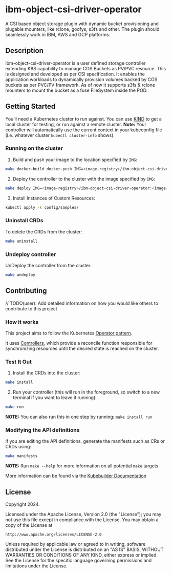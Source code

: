 # ibm-object-csi-driver-operator
A CSI based object storage plugin with dynamic bucket provisioning and plugable mounters, like rclone, goofys, s3fs and other. The plugin should seamlessly work in IBM, AWS and GCP platforms.

## Description
ibm-object-csi-driver-operator is a user defined storage controller extending K8S capability to manage COS Buckets as PV/PVC resource.
This is designed and developed as per CSI specification. It enables the application workloads to dynamically provision volumes backed by COS buckets as per PVC/PV framework. As of now it supports s3fs & rclone mounters to mount the bucket as a fuse FileSystem inside the POD. 

## Getting Started
You’ll need a Kubernetes cluster to run against. You can use [KIND](https://sigs.k8s.io/kind) to get a local cluster for testing, or run against a remote cluster.
**Note:** Your controller will automatically use the current context in your kubeconfig file (i.e. whatever cluster `kubectl cluster-info` shows).

### Running on the cluster

1. Build and push your image to the location specified by `IMG`:

```sh
make docker-build docker-push IMG=<image-registry>/ibm-object-csi-driver-operator:<image-tag>
```

2. Deploy the controller to the cluster with the image specified by `IMG`:

```sh
make deploy IMG=<image-registry>/ibm-object-csi-driver-operator:<image-tag>
```

3. Install Instances of Custom Resources:

```sh
kubectl apply -k config/samples/
```


### Uninstall CRDs
To delete the CRDs from the cluster:

```sh
make uninstall
```

### Undeploy controller
UnDeploy the controller from the cluster:

```sh
make undeploy
```

## Contributing
// TODO(user): Add detailed information on how you would like others to contribute to this project

### How it works
This project aims to follow the Kubernetes [Operator pattern](https://kubernetes.io/docs/concepts/extend-kubernetes/operator/).

It uses [Controllers](https://kubernetes.io/docs/concepts/architecture/controller/),
which provide a reconcile function responsible for synchronizing resources until the desired state is reached on the cluster.

### Test It Out
1. Install the CRDs into the cluster:

```sh
make install
```

2. Run your controller (this will run in the foreground, so switch to a new terminal if you want to leave it running):

```sh
make run
```

**NOTE:** You can also run this in one step by running: `make install run`

### Modifying the API definitions
If you are editing the API definitions, generate the manifests such as CRs or CRDs using:

```sh
make manifests
```

**NOTE:** Run `make --help` for more information on all potential `make` targets

More information can be found via the [Kubebuilder Documentation](https://book.kubebuilder.io/introduction.html)

## License

Copyright 2024.

Licensed under the Apache License, Version 2.0 (the "License");
you may not use this file except in compliance with the License.
You may obtain a copy of the License at

    http://www.apache.org/licenses/LICENSE-2.0

Unless required by applicable law or agreed to in writing, software
distributed under the License is distributed on an "AS IS" BASIS,
WITHOUT WARRANTIES OR CONDITIONS OF ANY KIND, either express or implied.
See the License for the specific language governing permissions and
limitations under the License.

